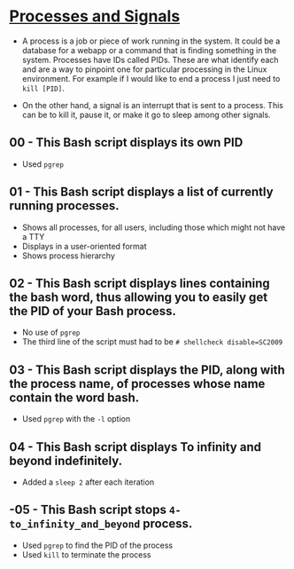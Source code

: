 # <ins>Processes and Signals</ins>

- A process is a job or piece of work running in the system. It could be a database for a webapp or a command that is finding something in the system. Processes have IDs called PIDs. These are what identify each and are a way to pinpoint one for particular processing in the Linux environment. For example if I would like to end a process I just need to `kill [PID]`.

-  On the other hand, a signal is an interrupt that is sent to a process. This can be to kill it, pause it, or make it go to sleep among other signals.

## 00 - This Bash script displays its own PID
- Used `pgrep`

## 01 - This Bash script displays a list of currently running processes.
- Shows all processes, for all users, including those which might not have a TTY
- Displays in a user-oriented format
- Shows process hierarchy

## 02 - This Bash script displays lines containing the bash word, thus allowing you to easily get the PID of your Bash process.
- No use of `pgrep`
- The third line of the script must had to be `# shellcheck disable=SC2009`

## 03 - This Bash script displays the PID, along with the process name, of processes whose name contain the word bash.
- Used `pgrep` with the `-l` option

## 04 - This Bash script displays To infinity and beyond indefinitely.
- Added a `sleep 2` after each iteration

## -05 - This Bash script stops `4-to_infinity_and_beyond` process.
- Used `pgrep` to find the PID of the process
- Used `kill` to terminate the process


